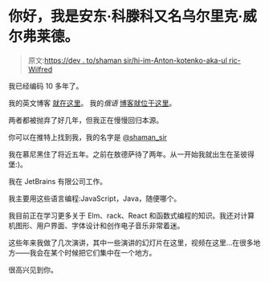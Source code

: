 # 你好，我是安东·科滕科又名乌尔里克·威尔弗莱德。

> 原文:[https://dev . to/shaman sir/hi-im-Anton-kotenko-aka-ul ric-Wilfred](https://dev.to/shamansir/hi-im-anton-kotenko-aka-ulric-wilfred)

我已经编码 10 多年了。

我的英文博客 [就在这里](http://shamansir.github.io/blog)。
我的*俄语* [博客就位于这里](http://shamansir.github.io/blog/ru)。

两者都被抛弃了好几年，但我正在慢慢回归本源。

你可以在推特上找到我，我的名字是 [@shaman_sir](https://twitter.com/shaman_sir)

我在慕尼黑住了将近五年。之前在敖德萨待了两年。从一开始我就出生在圣彼得堡:)。

我在 JetBrains 有限公司工作。

我主要用这些语言编程:JavaScript，Java，随便哪个。

我目前正在学习更多关于 Elm、rack、React 和函数式编程的知识。我还对计算机图形、用户界面、字体设计和创作电子音乐非常着迷。

这些年来我做了几次演讲，其中一些演讲的幻灯片在这里，视频在这里...在很多地方——我会在某个时候把它们集中在一个地方。

很高兴见到你。